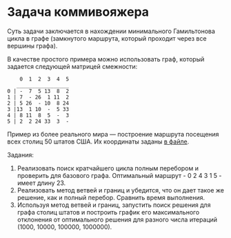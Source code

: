 # Задача коммивояжера

Суть задачи заключается в нахождении минимального Гамильтонова цикла в графе (замкнутого маршрута, который проходит через все вершины графа).

В качестве простого примера можно использовать граф, который задается следующей матрицей смежности:

```
    0  1  2  3  4  5
   _________________
0 | -  7  5 13  8  2
1 | 7  - 26  1 11  2
2 | 5 26  - 10  8 24
3 |13  1 10  -  5 33
4 | 8 11  8  5  -  3
5 | 2  2 24 33  3  -
```

Пример из более реального мира — построение маршрута посещения всех столиц 50 штатов США. Их координаты заданы [в файле](capitals.txt).

Задания:

1. Реализовать поиск кратчайшего цикла полным перебором и проверить для базового графа. Оптимальный маршрут - 0 2 4 3 1 5 - имеет длину 23.
2. Реализовать метод ветвей и границ и убедится, что он дает такое же решение, как и полный перебор. Сравнить время выполнения.
3. Используя метод ветвей и границ, запустить поиск решения для графа столиц штатов и построить график его максимального отклонения от оптимального решения для разного числа итераций (1000, 10000, 100000, 1000000).
